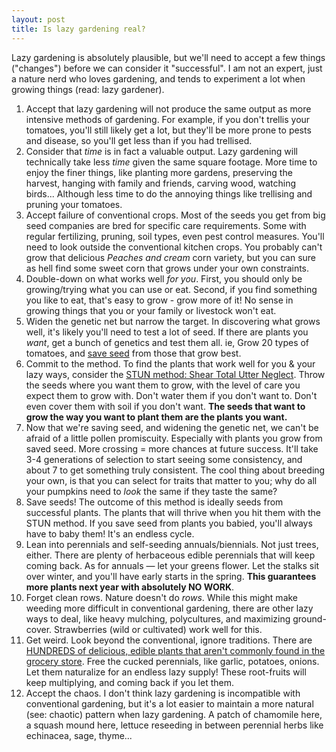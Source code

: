 ```yaml
---
layout: post
title: Is lazy gardening real?
---
```


Lazy gardening is absolutely plausible, but we'll need to accept a few things ("changes") before we can consider it "successful". I am not an expert, just a nature nerd who loves gardening, and tends to experiment a lot when growing things (read: lazy gardener).

1. Accept that lazy gardening will not produce the same output as more intensive methods of gardening. For example, if you don't trellis your tomatoes, you'll still likely get a lot, but they'll be more prone to pests and disease, so you'll get less than if you had trellised.
2. Consider that *time* is in fact a valuable output. Lazy gardening will technically take less *time* given the same square footage. More time to enjoy the finer things, like planting more gardens, preserving the harvest, hanging with family and friends, carving wood, watching birds... Although less time to do the annoying things like trellising and pruning your tomatoes.
3. Accept failure of conventional crops. Most of the seeds you get from big seed companies are bred for specific care requirements. Some with regular fertilizing, pruning, soil types, even pest control measures. You'll need to look outside the conventional kitchen crops. You probably can't grow that delicious _Peaches and cream_ corn variety, but you can sure as hell find some sweet corn that grows under your own constraints.
4. Double-down on what works well *for you*. First, you should only be growing/trying what you can use or eat. Second, if you find something you like to eat, that's easy to grow - grow more of it! No sense in growing things that you or your family or livestock won't eat.
5. Widen the genetic net but narrow the target. In discovering what grows well, it's likely you'll need to test a lot of seed. If there are plants you *want*, get a bunch of genetics and test them all. ie, Grow 20 types of tomatoes, and [save seed](https://www.youtube.com/watch?v=ZVb9JIAXJxU) from those that grow best.
6. Commit to the method. To find the plants that work well for you & your lazy ways, consider the [STUN method: Shear Total Utter Neglect](https://www.youtube.com/watch?v=RePJ3rJa1Wg). Throw the seeds where you want them to grow, with the level of care you expect them to grow with. Don't water them if you don't want to. Don't even cover them with soil if you don't want. **The seeds that want to grow the way you want to plant them are the plants you want.**
7. Now that we're saving seed, and widening the genetic net, we can't be afraid of a little pollen promiscuity. Especially with plants you grow from saved seed. More crossing = more chances at future success. It'll take 3-4 generations of selection to start seeing some consistency, and about 7 to get something truly consistent. The cool thing about breeding your own, is that you can select for traits that matter to you; why do all your pumpkins need to _look_ the same if they taste the same?
8. Save seeds! The outcome of this method is ideally seeds from successful plants. The plants that will thrive when you hit them with the STUN method. If you save seed from plants you babied, you'll always have to baby them! It's an endless cycle.
9. Lean into perennials and self-seeding annuals/biennials. Not just trees, either. There are plenty of herbaceous edible perennials that will keep coming back. As for annuals — let your greens flower. Let the stalks sit over winter, and you'll have early starts in the spring. **This guarantees more plants next year with absolutely NO WORK**.
10. Forget clean rows. Nature doesn't do *rows*. While this might make weeding more difficult in conventional gardening, there are other lazy ways to deal, like heavy mulching, polycultures, and maximizing ground-cover. Strawberries (wild or cultivated) work well for this.
11. Get weird. Look beyond the conventional, ignore traditions. There are [HUNDREDS of delicious, edible plants that aren't commonly found in the grocery store](https://permapeople.org/search?Life+cycle=Perennial&Edible=true). Free the cucked perennials, like garlic, potatoes, onions. Let them naturalize for an endless lazy supply! These root-fruits will keep multiplying, and coming back if you let them.
12. Accept the chaos. I don't think lazy gardening is incompatible with conventional gardening, but it's a lot easier to maintain a more natural (see: chaotic) pattern when lazy gardening. A patch of chamomile here, a squash mound here, lettuce reseeding in between perennial herbs like echinacea, sage, thyme...